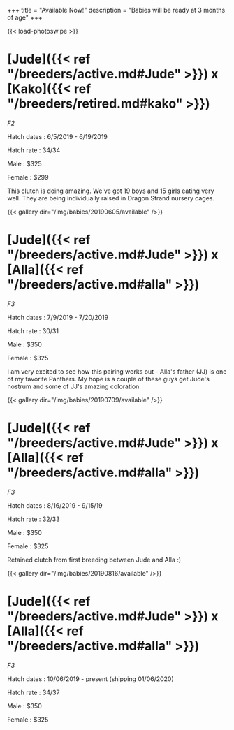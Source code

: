 +++
title = "Available Now!"
description = "Babies will be ready at 3 months of age"
+++

{{< load-photoswipe >}}

# [Jude]({{< ref "/breeders/active.md#Jude" >}}) x [Kako]({{< ref "/breeders/retired.md#kako" >}}) 
*F2*

Hatch dates
: 6/5/2019 - 6/19/2019

Hatch rate
: 34/34

Male
: $325

Female
: $299

This clutch is doing amazing. We've got 19 boys and 15 girls eating very well. They are being individually raised in Dragon Strand nursery cages.

{{< gallery dir="/img/babies/20190605/available" />}}

# [Jude]({{< ref "/breeders/active.md#Jude" >}}) x [Alla]({{< ref "/breeders/active.md#alla" >}})
*F3*

Hatch dates
: 7/9/2019 - 7/20/2019

Hatch rate
: 30/31

Male
: $350

Female
: $325

I am very excited to see how this pairing works out - Alla's father (JJ) is one of my favorite Panthers. My hope is a couple of these guys get Jude's nostrum and some of JJ's amazing coloration.

{{< gallery dir="/img/babies/20190709/available" />}}

# [Jude]({{< ref "/breeders/active.md#Jude" >}}) x [Alla]({{< ref "/breeders/active.md#alla" >}})
*F3*

Hatch dates
: 8/16/2019 - 9/15/19

Hatch rate
: 32/33

Male
: $350

Female
: $325

Retained clutch from first breeding between Jude and Alla :)

{{< gallery dir="/img/babies/20190816/available" />}}

# [Jude]({{< ref "/breeders/active.md#Jude" >}}) x [Alla]({{< ref "/breeders/active.md#alla" >}})
*F3*

Hatch dates
: 10/06/2019 - present (shipping 01/06/2020)

Hatch rate
: 34/37

Male
: $350

Female
: $325


